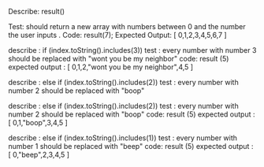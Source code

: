 Describe: result()

Test: should return a new array with numbers between 0 and the number the user inputs .
Code: result(7); 
Expected Output: [ 0,1,2,3,4,5,6,7 ]

describe : if (index.toString().includes(3)) 
test : every number with number 3 should be replaced with "wont you be my neighbor"
code: result (5)
expected output : [ 0,1,2,"wont you be my neighbor",4,5 ]

describe : else if (index.toString().includes(2))
test : every number with number 2 should be replaced with "boop"

describe : else if (index.toString().includes(2))
test : every number with number 2 should be replaced with "boop"
code: result (5)
expected output : [ 0,1,"boop",3,4,5 ]

describe : else if (index.toString().includes(1))
test : every number with number 1 should be replaced with "beep"
code: result (5)
expected output : [ 0,"beep",2,3,4,5 ]
